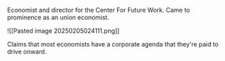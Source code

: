 Economist and director for the Center For Future Work. Came to prominence as an union economist. 

![[Pasted image 20250205024111.png]]

Claims that most economists have a corporate agenda that they're paid to drive onward. 